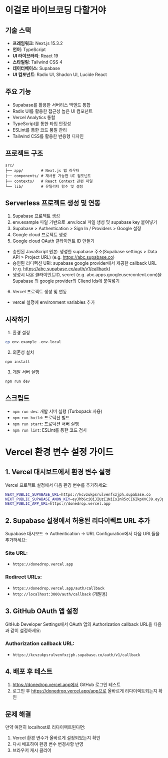 # 이걸로 바이브코딩 다할거야

## 기술 스택

- **프레임워크**: Next.js 15.3.2
- **언어**: TypeScript
- **UI 라이브러리**: React 19
- **스타일링**: Tailwind CSS 4
- **데이터베이스**: Supabase
- **UI 컴포넌트**: Radix UI, Shadcn UI, Lucide React

## 주요 기능

- Supabase를 활용한 서버리스 백엔드 통합
- Radix UI를 활용한 접근성 높은 UI 컴포넌트
- Vercel Analytics 통합
- TypeScript를 통한 타입 안정성
- ESLint를 통한 코드 품질 관리
- Tailwind CSS를 활용한 반응형 디자인

## 프로젝트 구조

```
src/
├── app/        # Next.js 앱 라우터
├── components/ # 재사용 가능한 UI 컴포넌트
├── contexts/   # React Context 관련 파일
└── lib/        # 유틸리티 함수 및 설정
```

## Serverless 프로젝트 생성 및 연동

1. Supabase 프로젝트 생성
2. env.example 파일 기반으로 .env.local 파일 생성 및 supabase key 붙여넣기
3. Supabase > Authentication > Sign In / Providers > Google 설정
4. Google cloud 프로젝트 생성
5. Google cloud OAuth 클라이언트 ID 만들기

- 승인된 JavaScript 원본: 생성한 supabase 주소(Supabase settings > Data API > Project URL) (e.g. https://abc.supabase.co)
- 승인된 리디렉션 URI: supabase google provider에서 제공한 callback URL (e.g. https://abc.supabase.co/auth/v1/callback)
- 생성시 나온 클라이언트ID, secret (e.g. abc.apps.googleusercontent.com)을 Supabase 의 google provider의 Cliend Ids에 붙여넣기

6. Vercel 프로젝트 생성 및 연동

- vercel 설정에 environment variables 추가

## 시작하기

1. 환경 설정

```bash
cp env.example .env.local
```

2. 의존성 설치

```bash
npm install
```

3. 개발 서버 실행

```bash
npm run dev
```

## 스크립트

- `npm run dev`: 개발 서버 실행 (Turbopack 사용)
- `npm run build`: 프로덕션 빌드
- `npm run start`: 프로덕션 서버 실행
- `npm run lint`: ESLint를 통한 코드 검사

# Vercel 환경 변수 설정 가이드

## 1. Vercel 대시보드에서 환경 변수 설정

Vercel 프로젝트 설정에서 다음 환경 변수를 추가하세요:

```bash
NEXT_PUBLIC_SUPABASE_URL=https://kcvzukpsrulvenfxzjph.supabase.co
NEXT_PUBLIC_SUPABASE_ANON_KEY=eyJhbGciOiJIUzI1NiIsInR5cCI6IkpXVCJ9.eyJpc3MiOiJzdXBhYmFzZSIsInJlZiI6Imtjdnp1a3BzcnVsdmVuZnh6anBoIiwicm9sZSI6ImFub24iLCJpYXQiOjE3NTAxNjQ1NzAsImV4cCI6MjA2NTc0MDU3MH0.oMbsSTqIQh2mIwHOVT7L4wXhujvUtgnzB6pzsdD0aJ4
NEXT_PUBLIC_APP_URL=https://donedrop.vercel.app
```

## 2. Supabase 설정에서 허용된 리다이렉트 URL 추가

Supabase 대시보드 → Authentication → URL Configuration에서 다음 URL들을 추가하세요:

### Site URL:

- `https://donedrop.vercel.app`

### Redirect URLs:

- `https://donedrop.vercel.app/auth/callback`
- `http://localhost:3000/auth/callback` (개발용)

## 3. GitHub OAuth 앱 설정

GitHub Developer Settings에서 OAuth 앱의 Authorization callback URL을 다음과 같이 설정하세요:

### Authorization callback URL:

- `https://kcvzukpsrulvenfxzjph.supabase.co/auth/v1/callback`

## 4. 배포 후 테스트

1. https://donedrop.vercel.app에서 GitHub 로그인 테스트
2. 로그인 후 https://donedrop.vercel.app/app으로 올바르게 리다이렉트되는지 확인

## 문제 해결

만약 여전히 localhost로 리다이렉트된다면:

1. Vercel 환경 변수가 올바르게 설정되었는지 확인
2. 다시 배포하여 환경 변수 변경사항 반영
3. 브라우저 캐시 클리어
